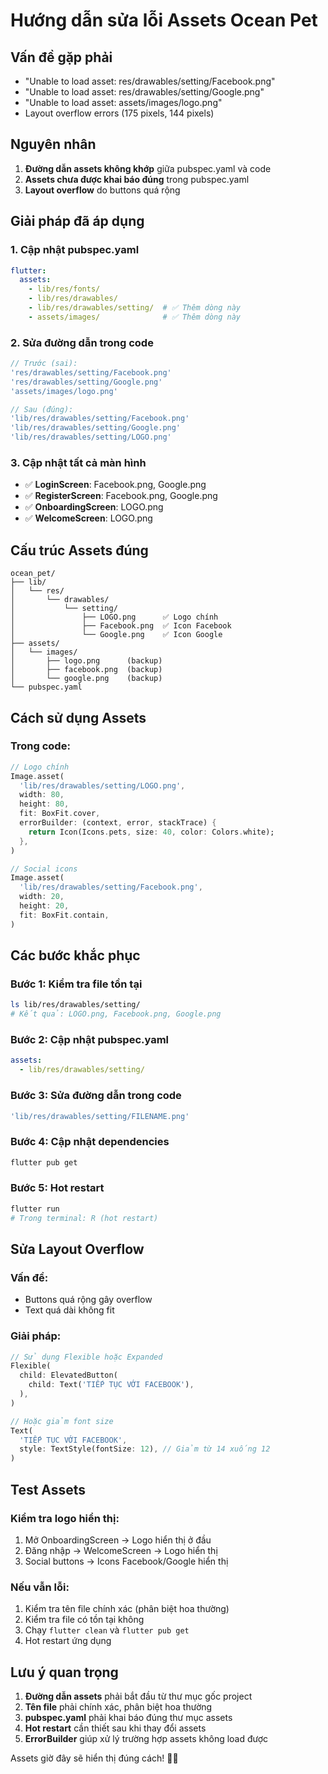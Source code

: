 # Hướng dẫn sửa lỗi Assets Ocean Pet

## Vấn đề gặp phải
- "Unable to load asset: res/drawables/setting/Facebook.png"
- "Unable to load asset: res/drawables/setting/Google.png"  
- "Unable to load asset: assets/images/logo.png"
- Layout overflow errors (175 pixels, 144 pixels)

## Nguyên nhân
1. **Đường dẫn assets không khớp** giữa pubspec.yaml và code
2. **Assets chưa được khai báo đúng** trong pubspec.yaml
3. **Layout overflow** do buttons quá rộng

## Giải pháp đã áp dụng

### 1. Cập nhật pubspec.yaml
```yaml
flutter:
  assets:
    - lib/res/fonts/
    - lib/res/drawables/
    - lib/res/drawables/setting/  # ✅ Thêm dòng này
    - assets/images/              # ✅ Thêm dòng này
```

### 2. Sửa đường dẫn trong code
```dart
// Trước (sai):
'res/drawables/setting/Facebook.png'
'res/drawables/setting/Google.png'
'assets/images/logo.png'

// Sau (đúng):
'lib/res/drawables/setting/Facebook.png'
'lib/res/drawables/setting/Google.png'
'lib/res/drawables/setting/LOGO.png'
```

### 3. Cập nhật tất cả màn hình
- ✅ **LoginScreen**: Facebook.png, Google.png
- ✅ **RegisterScreen**: Facebook.png, Google.png
- ✅ **OnboardingScreen**: LOGO.png
- ✅ **WelcomeScreen**: LOGO.png

## Cấu trúc Assets đúng

```
ocean_pet/
├── lib/
│   └── res/
│       └── drawables/
│           └── setting/
│               ├── LOGO.png      ✅ Logo chính
│               ├── Facebook.png  ✅ Icon Facebook
│               └── Google.png    ✅ Icon Google
├── assets/
│   └── images/
│       ├── logo.png      (backup)
│       ├── facebook.png  (backup)
│       └── google.png    (backup)
└── pubspec.yaml
```

## Cách sử dụng Assets

### Trong code:
```dart
// Logo chính
Image.asset(
  'lib/res/drawables/setting/LOGO.png',
  width: 80,
  height: 80,
  fit: BoxFit.cover,
  errorBuilder: (context, error, stackTrace) {
    return Icon(Icons.pets, size: 40, color: Colors.white);
  },
)

// Social icons
Image.asset(
  'lib/res/drawables/setting/Facebook.png',
  width: 20,
  height: 20,
  fit: BoxFit.contain,
)
```

## Các bước khắc phục

### Bước 1: Kiểm tra file tồn tại
```bash
ls lib/res/drawables/setting/
# Kết quả: LOGO.png, Facebook.png, Google.png
```

### Bước 2: Cập nhật pubspec.yaml
```yaml
assets:
  - lib/res/drawables/setting/
```

### Bước 3: Sửa đường dẫn trong code
```dart
'lib/res/drawables/setting/FILENAME.png'
```

### Bước 4: Cập nhật dependencies
```bash
flutter pub get
```

### Bước 5: Hot restart
```bash
flutter run
# Trong terminal: R (hot restart)
```

## Sửa Layout Overflow

### Vấn đề:
- Buttons quá rộng gây overflow
- Text quá dài không fit

### Giải pháp:
```dart
// Sử dụng Flexible hoặc Expanded
Flexible(
  child: ElevatedButton(
    child: Text('TIẾP TỤC VỚI FACEBOOK'),
  ),
)

// Hoặc giảm font size
Text(
  'TIẾP TỤC VỚI FACEBOOK',
  style: TextStyle(fontSize: 12), // Giảm từ 14 xuống 12
)
```

## Test Assets

### Kiểm tra logo hiển thị:
1. Mở OnboardingScreen → Logo hiển thị ở đầu
2. Đăng nhập → WelcomeScreen → Logo hiển thị
3. Social buttons → Icons Facebook/Google hiển thị

### Nếu vẫn lỗi:
1. Kiểm tra tên file chính xác (phân biệt hoa thường)
2. Kiểm tra file có tồn tại không
3. Chạy `flutter clean` và `flutter pub get`
4. Hot restart ứng dụng

## Lưu ý quan trọng

1. **Đường dẫn assets** phải bắt đầu từ thư mục gốc project
2. **Tên file** phải chính xác, phân biệt hoa thường
3. **pubspec.yaml** phải khai báo đúng thư mục assets
4. **Hot restart** cần thiết sau khi thay đổi assets
5. **ErrorBuilder** giúp xử lý trường hợp assets không load được

Assets giờ đây sẽ hiển thị đúng cách! 🎨✨

